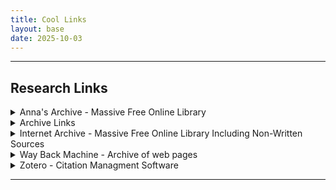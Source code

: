```yaml
---
title: Cool Links
layout: base
date: 2025-10-03
---
```


---

## Research Links

<details>
<summary> Anna's Archive - Massive Free Online Library </summary>
https://annas-archive.org/

Useful particularly for finding free versions of academic books. But also, Anna's archive includes everything from comics and childrens books, to smut, religious documents, and cook books.
</details>
<details>
<summary> Archive Links </summary>
https://addons.mozilla.org/en-US/firefox/addon/archive-page/?utm_source=addons.mozilla.org&utm_medium=referral&utm_content=search

Extention that lets you archive webpages before they are taken down.
</details>
<details>
<summary> Internet Archive - Massive Free Online Library Including Non-Written Sources</summary>
https://archive.org/

A free library of digitized documents
</details>
<details>
<summary> Way Back Machine - Archive of web pages </summary>
https://archive.org/

Useful for reasearch of the internet.
</details>
<details>
<summary> Zotero - Citation Managment Software </summary>
https://www.zotero.org/

Zotero is a useful orginizational tool that has allowed me to build a library of citations and linked documents. It automatically formats bibliographies for me in Chicago. Because of Zotero, my reasearch is signifigantly more orginized. 

</details>


---